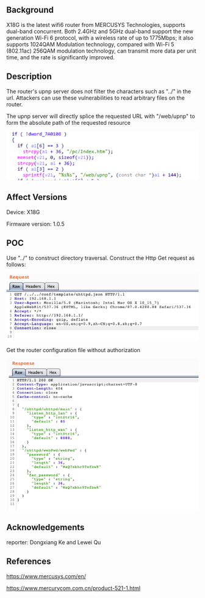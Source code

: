 ## Background

X18G is the latest wifi6 router from MERCUSYS Technologies, supports dual-band concurrent. Both 2.4GHz and 5GHz dual-band support the new generation Wi-Fi 6 protocol, with a wireless rate of up to 1775Mbps; it also supports 1024QAM Modulation technology, compared with Wi-Fi 5 (802.11ac) 256QAM modulation technology, can transmit more data per unit time, and the rate is significantly improved.

## Description

The router's upnp server does not filter the characters such as "../" in the url. Attackers can use these vulnerabilities to read arbitrary files on the router.

The upnp server will directly splice the requested URL with "/web/upnp" to form the absolute path of the requested resource

![avatar](./picture/upnp_send.png)


## Affect Versions

Device: X18G

Firmware version: 1.0.5

## POC
Use "../" to construct directory traversal. Construct the Http Get request as follows:

![avatar](./picture/upnp_send_poc.png)

Get the router configuration file without authorization

![avatar](./picture/upnp_get_poc.png)

## Acknowledgements
reporter: Dongxiang Ke and Lewei Qu

## References
https://www.mercusys.com/en/

https://www.mercurycom.com.cn/product-521-1.html